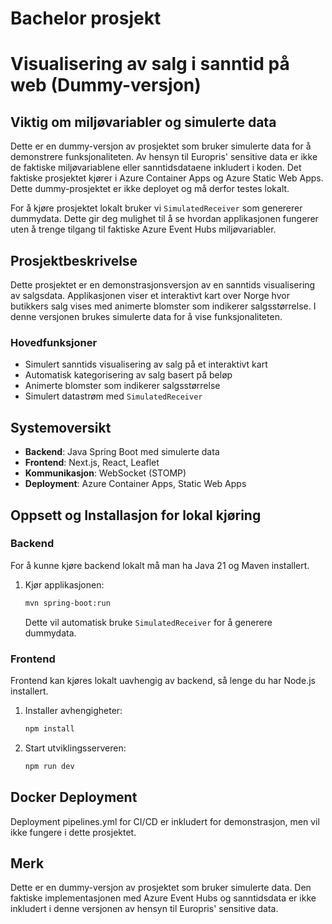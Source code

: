 # Bachelor prosjekt
# Visualisering av salg i sanntid på web (Dummy-versjon)

## Viktig om miljøvariabler og simulerte data

Dette er en dummy-versjon av prosjektet som bruker simulerte data for å demonstrere funksjonaliteten. Av hensyn til Europris' sensitive data er ikke de faktiske miljøvariablene eller sanntidsdataene inkludert i koden.
Det faktiske prosjektet kjører i Azure Container Apps og Azure Static Web Apps.
Dette dummy-prosjektet er ikke deployet og må derfor testes lokalt.

For å kjøre prosjektet lokalt bruker vi `SimulatedReceiver` som genererer dummydata. Dette gir deg mulighet til å se hvordan applikasjonen fungerer uten å trenge tilgang til faktiske Azure Event Hubs miljøvariabler.

## Prosjektbeskrivelse
Dette prosjektet er en demonstrasjonsversjon av en sanntids visualisering av salgsdata. Applikasjonen viser et interaktivt kart over Norge hvor butikkers salg vises med animerte blomster som indikerer salgsstørrelse. I denne versjonen brukes simulerte data for å vise funksjonaliteten.

### Hovedfunksjoner
- Simulert sanntids visualisering av salg på et interaktivt kart
- Automatisk kategorisering av salg basert på beløp
- Animerte blomster som indikerer salgsstørrelse
- Simulert datastrøm med `SimulatedReceiver`

## Systemoversikt
- **Backend**: Java Spring Boot med simulerte data
- **Frontend**: Next.js, React, Leaflet
- **Kommunikasjon**: WebSocket (STOMP)
- **Deployment**: Azure Container Apps, Static Web Apps

## Oppsett og Installasjon for lokal kjøring

### Backend

For å kunne kjøre backend lokalt må man ha Java 21 og Maven installert.

1. Kjør applikasjonen:
   ```bash
   mvn spring-boot:run
   ```
   Dette vil automatisk bruke `SimulatedReceiver` for å generere dummydata.

### Frontend

Frontend kan kjøres lokalt uavhengig av backend, så lenge du har Node.js installert.

1. Installer avhengigheter:
   ```bash
   npm install
   ```

2. Start utviklingsserveren:
   ```bash
   npm run dev
   ```

## Docker Deployment

Deployment pipelines.yml for CI/CD er inkludert for demonstrasjon, men vil ikke fungere i dette prosjektet.   

## Merk
Dette er en dummy-versjon av prosjektet som bruker simulerte data. Den faktiske implementasjonen med Azure Event Hubs og sanntidsdata er ikke inkludert i denne versjonen av hensyn til Europris' sensitive data.

